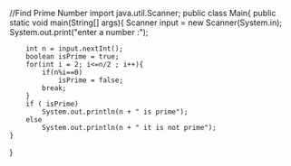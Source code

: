 //Find Prime Number
import java.util.Scanner;
public class Main{
    public static void main(String[] args){
        Scanner input = new Scanner(System.in);
        System.out.print("enter a number :");

        int n = input.nextInt();
        boolean isPrime = true;
        for(int i = 2; i<=n/2 ; i++){
            if(n%i==0)
                isPrime = false;
            break;
        }
        if ( isPrime)
            System.out.println(n + " is prime");
        else
            System.out.println(n + " it is not prime");
    }
}
